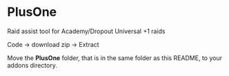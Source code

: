 # PlusOne
Raid assist tool for Academy/Dropout Universal +1 raids

Code -> download zip -> Extract

Move the **PlusOne** folder, that is in the same folder as this README, to your addons directory.